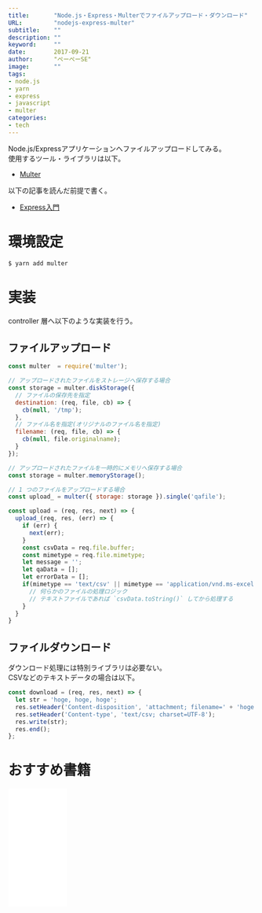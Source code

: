 ```yaml
---
title:       "Node.js・Express・Multerでファイルアップロード・ダウンロード"
URL:         "nodejs-express-multer"
subtitle:    ""
description: ""
keyword:     ""
date:        2017-09-21
author:      "ぺーぺーSE"
image:       ""
tags:
- node.js
- yarn
- express
- javascript
- multer
categories:
- tech
---
```


Node.js/Expressアプリケーションへファイルアップロードしてみる。  
使用するツール・ライブラリは以下。

- [Multer](https://github.com/expressjs/multer)

<!--more-->

以下の記事を読んだ前提で書く。

- [Express入門](https://blog.pepese.com/nodejs-express-basics/)

# 環境設定

```sh
$ yarn add multer
```

# 実装

controller 層へ以下のような実装を行う。

## ファイルアップロード

```javascript
const multer  = require('multer');

// アップロードされたファイルをストレージへ保存する場合
const storage = multer.diskStorage({
  // ファイルの保存先を指定
  destination: (req, file, cb) => {
    cb(null, '/tmp');
  },
  // ファイル名を指定(オリジナルのファイル名を指定)
  filename: (req, file, cb) => {
    cb(null, file.originalname);
  }
});

// アップロードされたファイルを一時的にメモリへ保存する場合
const storage = multer.memoryStorage();

// 1 つのファイルをアップロードする場合
const upload_ = multer({ storage: storage }).single('qafile');

const upload = (req, res, next) => {
  upload_(req, res, (err) => {
    if (err) {
      next(err);
    }
    const csvData = req.file.buffer;
    const mimetype = req.file.mimetype;
    let message = '';
    let qaData = [];
    let errorData = [];
    if(mimetype == 'text/csv' || mimetype == 'application/vnd.ms-excel') {
      // 何らかのファイルの処理ロジック
      // テキストファイルであれば `csvData.toString()` してから処理する
    }
  }
}
```

## ファイルダウンロード

ダウンロード処理には特別ライブラリは必要ない。  
CSVなどのテキストデータの場合は以下。

```javascript
const download = (req, res, next) => {
  let str = 'hoge, hoge, hoge';
  res.setHeader('Content-disposition', 'attachment; filename=' + 'hoge.csv');
  res.setHeader('Content-type', 'text/csv; charset=UTF-8');
  res.write(str);
  res.end();
};
```

# おすすめ書籍

<!-- amazon affiliate kindle node.js --->
<iframe sandbox="allow-popups allow-scripts allow-modals allow-forms allow-same-origin" style="width:120px;height:240px;" marginwidth="0" marginheight="0" scrolling="no" frameborder="0" src="//rcm-fe.amazon-adsystem.com/e/cm?lt1=_blank&bc1=000000&IS2=1&bg1=FFFFFF&fc1=000000&lc1=0000FF&t=tanakakns-22&language=ja_JP&o=9&p=8&l=as4&m=amazon&f=ifr&ref=as_ss_li_til&asins=B08HRMTXHB&linkId=f02e6af82c7864b6df5fd31c0639d4bf"></iframe>
